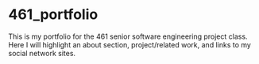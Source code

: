 # 461_portfolio
This is my portfolio for the 461 senior software engineering project class. Here I will highlight an about section, project/related work, and links to my social network sites.
